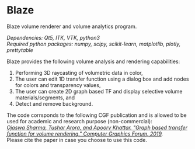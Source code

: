# Blaze
Blaze volume renderer and volume analytics program.

*Dependencies: Qt5, ITK, VTK, python3*  
*Required python packages: numpy, scipy, scikit-learn, matplotlib, plotly, prettytable*

Blaze provides the following volume analysis and rendering capabilities:
1. Performing 3D raycasting of volumetric data in color,
2. The user can edit 1D transfer function using a dialog box and add nodes for colors and transparency values,
3. The user can create 2D graph based TF and display selective volume materials/segments, and
4. Detect and remove background.


The code corrsponds to the following CGF publication and is allowed to be used for academic and research purpose (non-commercial):  
*[Ojaswa Sharma, Tushar Arora, and Apoorv Khattar. "Graph based transfer function for volume rendering." Computer Graphics Forum, 2019](https://google.com).*  
Please cite the paper in case you choose to use this code.
